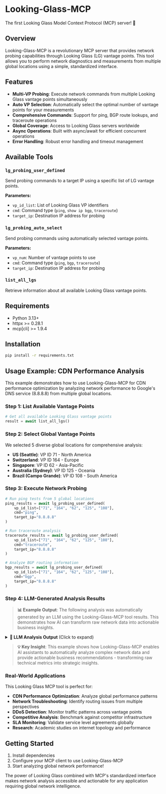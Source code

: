 # Looking-Glass-MCP

The first Looking Glass Model Context Protocol (MCP) server! 🎉

## Overview

Looking-Glass-MCP is a revolutionary MCP server that provides network probing capabilities through Looking Glass (LG) vantage points. This tool allows you to perform network diagnostics and measurements from multiple global locations using a simple, standardized interface.

## Features

- **Multi-VP Probing**: Execute network commands from multiple Looking Glass vantage points simultaneously
- **Auto VP Selection**: Automatically select the optimal number of vantage points for your measurements
- **Comprehensive Commands**: Support for ping, BGP route lookups, and traceroute operations
- **Global Coverage**: Access to Looking Glass servers worldwide
- **Async Operations**: Built with async/await for efficient concurrent operations
- **Error Handling**: Robust error handling and timeout management

## Available Tools

### `lg_probing_user_defined`
Send probing commands to a target IP using a specific list of LG vantage points.

**Parameters:**
- `vp_id_list`: List of Looking Glass VP identifiers
- `cmd`: Command type (`ping`, `show ip bgp`, `traceroute`)
- `target_ip`: Destination IP address for probing

### `lg_probing_auto_select`
Send probing commands using automatically selected vantage points.

**Parameters:**
- `vp_num`: Number of vantage points to use
- `cmd`: Command type (`ping`, `bgp`, `traceroute`)
- `target_ip`: Destination IP address for probing

### `list_all_lgs`
Retrieve information about all available Looking Glass vantage points.

## Requirements

- Python 3.13+
- httpx >= 0.28.1
- mcp[cli] >= 1.9.4

## Installation

```bash
pip install -r requirements.txt
```

## Usage Example: CDN Performance Analysis

This example demonstrates how to use Looking-Glass-MCP for CDN performance optimization by analyzing network performance to Google's DNS service (8.8.8.8) from multiple global locations.

### Step 1: List Available Vantage Points

```python
# Get all available Looking Glass vantage points
result = await list_all_lgs()
```

### Step 2: Select Global Vantage Points

We selected 5 diverse global locations for comprehensive analysis:
- **US (Seattle)**: VP ID 71 - North America
- **Switzerland**: VP ID 164 - Europe  
- **Singapore**: VP ID 62 - Asia-Pacific
- **Australia (Sydney)**: VP ID 125 - Oceania
- **Brazil (Campo Grande)**: VP ID 108 - South America

### Step 3: Execute Network Probing

```python
# Run ping tests from 5 global locations
ping_results = await lg_probing_user_defined(
    vp_id_list=["71", "164", "62", "125", "108"],
    cmd="ping",
    target_ip="8.8.8.8"
)

# Run traceroute analysis
traceroute_results = await lg_probing_user_defined(
    vp_id_list=["71", "164", "62", "125", "108"],
    cmd="traceroute", 
    target_ip="8.8.8.8"
)

# Analyze BGP routing information
bgp_results = await lg_probing_user_defined(
    vp_id_list=["71", "164", "62", "125", "108"],
    cmd="bgp",
    target_ip="8.8.8.8"
)
```

### Step 4: LLM-Generated Analysis Results

> **📊 Example Output**: The following analysis was automatically generated by an LLM using the Looking-Glass-MCP tool results. This demonstrates how AI can transform raw network data into actionable business insights.

<details>
<summary><strong>🤖 LLM Analysis Output</strong> (Click to expand)</summary>

#### 🌍 Global Network Performance Summary

| Location | Country | Latency (avg) | Packet Loss | Performance Rating |
|----------|---------|---------------|-------------|-------------------|
| **Seattle, US** | US | ~1-4ms | 0% | ⭐⭐⭐⭐⭐ Excellent |
| **Switzerland** | CH | ~1ms | 0% | ⭐⭐⭐⭐⭐ Excellent |
| **Singapore** | SG | ~2.1ms | 0% | ⭐⭐⭐⭐⭐ Excellent |
| **Sydney, Australia** | AU | ~0.54ms | 0% | ⭐⭐⭐⭐⭐ Outstanding |
| **Campo Grande, Brazil** | BR | ~19.8ms | 0% | ⭐⭐⭐ Good |

#### 🔍 Key Findings

**Best Performance:**
- **Australia (Sydney)**: Exceptionally low latency (~0.54ms) - direct Google peering
- **Switzerland & US**: Sub-millisecond to low single-digit latency

**Routing Analysis:**
- **Australia**: 6 hops, direct peering with Google infrastructure
- **Singapore**: 4 hops, excellent Google edge presence  
- **Switzerland**: 4 hops, optimal European routing
- **Brazil**: 15+ hops, complex ISP routing causing higher latency

**BGP Intelligence:**
- All locations show AS15169 (Google) as origin
- Multiple path redundancy visible
- Local peering arrangements in major markets

#### 🎯 CDN Optimization Recommendations

**Immediate Actions:**
1. **Prioritize APAC**: Australia and Singapore show excellent performance
2. **European Expansion**: Switzerland performance suggests good connectivity
3. **Brazil Improvement**: Higher latency indicates need for local presence

**Strategic Recommendations:**
1. **Multi-CDN Strategy**: Deploy edge servers in Sydney, Singapore, and Europe
2. **Peering Optimization**: Establish direct peering with major ISPs in Brazil
3. **Performance Monitoring**: Use these 5 locations as baseline monitoring points

**Expected Impact:**
- **Australia/Singapore**: Maintain sub-2ms response times
- **Europe**: Target sub-5ms response times  
- **Brazil**: Improve from 20ms to <10ms with local presence

</details>

> **💡 Key Insight**: This example shows how Looking-Glass-MCP enables AI assistants to automatically analyze complex network data and provide actionable business recommendations - transforming raw technical metrics into strategic insights.

### Real-World Applications

This Looking Glass MCP tool is perfect for:

- **CDN Performance Optimization**: Analyze global performance patterns
- **Network Troubleshooting**: Identify routing issues from multiple perspectives
- **DDoS Detection**: Monitor traffic patterns across vantage points
- **Competitive Analysis**: Benchmark against competitor infrastructure
- **SLA Monitoring**: Validate service level agreements globally
- **Research**: Academic studies on internet topology and performance

## Getting Started

1. Install dependencies
2. Configure your MCP client to use Looking-Glass-MCP
3. Start analyzing global network performance!

The power of Looking Glass combined with MCP's standardized interface makes network analysis accessible and actionable for any application requiring global network intelligence.